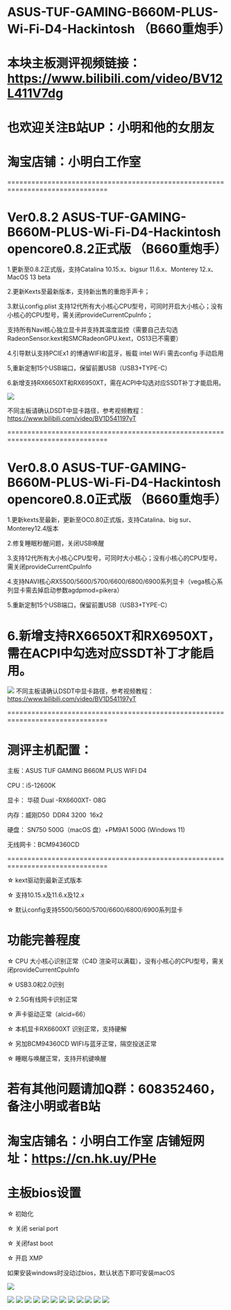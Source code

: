 # ASUS-TUF-GAMING-B660M-PLUS-Wi-Fi-D4-Hackintosh （B660重炮手）

# 本块主板测评视频链接：https://www.bilibili.com/video/BV12L411V7dg

# 也欢迎关注B站UP：小明和他的女朋友   

# 淘宝店铺：小明白工作室


===============================================================================
# Ver0.8.2  ASUS-TUF-GAMING-B660M-PLUS-Wi-Fi-D4-Hackintosh  opencore0.8.2正式版 （B660重炮手）

1.更新至0.8.2正式版，支持Catalina 10.15.x、bigsur 11.6.x、Monterey 12.x、MacOS 13 beta

2.更新Kexts至最新版本，支持新出售的重炮手声卡；

3.默认config.plist 支持12代所有大小核心CPU型号，可同时开启大小核心；没有小核心的CPU型号，需关闭provideCurrentCpuInfo；

支持所有Navi核心独立显卡并支持其温度监控（需要自己去勾选RadeonSensor.kext和SMCRadeonGPU.kext，OS13已不需要）

4.引导默认支持PCIEx1 的博通WIFI和蓝牙，板载 intel WiFi 需去config 手动启用

5,重新定制15个USB端口，保留前置USB（USB3+TYPE-C）

6.新增支持RX6650XT和RX6950XT，需在ACPI中勾选对应SSDT补丁才能启用。

![](https://github.com/Xmingbai/ASUS-TUF-GAMING-B660M-PLUS-Wi-Fi-D4-Hackintosh/blob/main/RX6650XT%26RX6950XT.png)

不同主板请确认DSDT中显卡路径，参考视频教程：https://www.bilibili.com/video/BV1D541197yT

===============================================================================
# Ver0.8.0  ASUS-TUF-GAMING-B660M-PLUS-Wi-Fi-D4-Hackintosh  opencore0.8.0正式版 （B660重炮手）
1.更新kexts至最新，更新至OC0.80正式版，支持Catalina、big sur、Monterey12.4版本

2.修复睡眠秒醒问题，关闭USB唤醒

3.支持12代所有大小核心CPU型号，可同时大小核心；没有小核心的CPU型号，需关闭provideCurrentCpuInfo

4.支持NAVI核心RX5500/5600/5700/6600/6800/6900系列显卡（vega核心系列显卡需去掉启动参数agdpmod=pikera）

5.重新定制15个USB端口，保留前置USB（USB3+TYPE-C）

# 6.新增支持RX6650XT和RX6950XT，需在ACPI中勾选对应SSDT补丁才能启用。
![](https://github.com/Xmingbai/ASUS-TUF-GAMING-B660M-PLUS-Wi-Fi-D4-Hackintosh/blob/main/RX6650XT%26RX6950XT.png)
不同主板请确认DSDT中显卡路径，参考视频教程：https://www.bilibili.com/video/BV1D541197yT


===============================================================================


# 测评主机配置：

主板：ASUS TUF GAMING B660M PLUS WIFI D4

CPU：i5-12600K

显卡： 华硕 Dual -RX6600XT- O8G

内存：威刚D50  DDR4 3200  16x2

硬盘： SN750 500G（macOS 盘）+PM9A1 500G (Windows 11)

无线网卡：BCM94360CD 

===============================================================================

☆ kext驱动到最新正式版本

☆ 支持10.15.x及11.6.x及12.x

☆ 默认config支持5500/5600/5700/6600/6800/6900系列显卡


#  功能完善程度

☆ CPU 大小核心识别正常（C4D 渲染可以满载），没有小核心的CPU型号，需关闭provideCurrentCpuInfo

☆ USB3.0和2.0识别

☆ 2.5G有线网卡识别正常

☆ 声卡驱动正常（alcid=66）

☆ 本机显卡RX6600XT 识别正常，支持硬解

☆ 另加BCM94360CD WIFI与蓝牙正常，隔空投送正常

☆ 睡眠与唤醒正常，支持开机键唤醒

# 若有其他问题请加Q群：608352460，备注小明或者B站


# 淘宝店铺名：小明白工作室  店铺短网址：https://cn.hk.uy/PHe

# 主板bios设置

☆ 初始化 

☆ 关闭 serial port

☆ 关闭fast boot

☆ 开启 XMP

如果安装windows时没动过bios，默认状态下即可安装macOS


![](https://github.com/Xmingbai/ASUS-TUF-GAMING-B560M-PLUS-Wi-Fi-D4-Hackintosh/blob/main/1.png)

![](https://github.com/Xmingbai/ASUS-TUF-GAMING-B560M-PLUS-Wi-Fi-D4-Hackintosh/blob/main/2.png)
![](https://github.com/Xmingbai/ASUS-TUF-GAMING-B560M-PLUS-Wi-Fi-D4-Hackintosh/blob/main/DIMM.png)
![](https://github.com/Xmingbai/ASUS-TUF-GAMING-B560M-PLUS-Wi-Fi-D4-Hackintosh/blob/main/NVME.png)
![](https://github.com/Xmingbai/ASUS-TUF-GAMING-B560M-PLUS-Wi-Fi-D4-Hackintosh/blob/main/USB.png)
![](https://github.com/Xmingbai/ASUS-TUF-GAMING-B560M-PLUS-Wi-Fi-D4-Hackintosh/blob/main/RX6600XT.png)
![](https://github.com/Xmingbai/ASUS-TUF-GAMING-B560M-PLUS-Wi-Fi-D4-Hackintosh/blob/main/BT.png)
![](https://github.com/Xmingbai/ASUS-TUF-GAMING-B560M-PLUS-Wi-Fi-D4-Hackintosh/blob/main/BCM%20WIFI.png)
![](https://github.com/Xmingbai/ASUS-TUF-GAMING-B560M-PLUS-Wi-Fi-D4-Hackintosh/blob/main/audio.png)
![](https://github.com/Xmingbai/ASUS-TUF-GAMING-B560M-PLUS-Wi-Fi-D4-Hackintosh/blob/main/air%20drop.png)
![](https://github.com/Xmingbai/ASUS-TUF-GAMING-B560M-PLUS-Wi-Fi-D4-Hackintosh/blob/main/R23.png)
![](https://github.com/Xmingbai/ASUS-TUF-GAMING-B560M-PLUS-Wi-Fi-D4-Hackintosh/blob/main/Geekbench.png)
![](https://github.com/Xmingbai/ASUS-TUF-GAMING-B560M-PLUS-Wi-Fi-D4-Hackintosh/blob/main/C4d.png)


